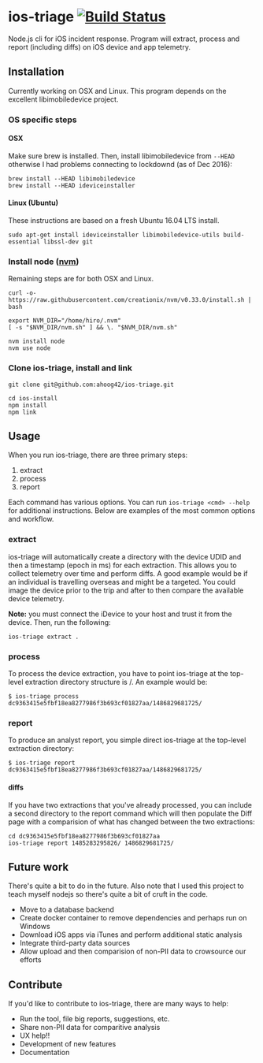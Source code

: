 # ios-triage [![Build Status](https://travis-ci.org/ahoog42/ios-triage.svg?branch=master)](https://travis-ci.org/ahoog42/ios-triage)
Node.js cli for iOS incident response. Program will extract, process and report (including diffs) on iOS device and app telemetry.

## Installation
Currently working on OSX and Linux. This program depends on the excellent libimobiledevice project.

### OS specific steps

#### OSX
Make sure brew is installed. Then, install libimobiledevice from `--HEAD` otherwise I had problems connecting to lockdownd (as of Dec 2016):

```
brew install --HEAD libimobiledevice
brew install --HEAD ideviceinstaller
```

#### Linux (Ubuntu)
These instructions are based on a fresh Ubuntu 16.04 LTS install.

```
sudo apt-get install ideviceinstaller libimobiledevice-utils build-essential libssl-dev git
```

### Install node ([nvm](https://github.com/creationix/nvm))
Remaining steps are for both OSX and Linux.

```
curl -o- https://raw.githubusercontent.com/creationix/nvm/v0.33.0/install.sh | bash

export NVM_DIR="/home/hiro/.nvm"
[ -s "$NVM_DIR/nvm.sh" ] && \. "$NVM_DIR/nvm.sh"

nvm install node
nvm use node
```

### Clone ios-triage, install and link

```
git clone git@github.com:ahoog42/ios-triage.git

cd ios-install
npm install
npm link
```

## Usage
When you run ios-triage, there are three primary steps:

1. extract
1. process
1. report

Each command has various options. You can run `ios-triage <cmd> --help` for additional instructions. Below are examples of the most common options and workflow.

### extract
ios-triage will automatically create a directory with the device UDID and then a timestamp (epoch in ms) for each extraction. This allows you to collect telemetry over time and perform diffs. A good example would be if an individual is travelling overseas and might be a targeted. You could image the device prior to the trip and after to then compare the available device telemetry.

**Note:** you must connect the iDevice to your host and trust it from the device. Then, run the following:

`ios-triage extract .`

### process
To process the device extraction, you have to point ios-triage at the top-level extraction directory structure is <udid>/<epoch>. An example would be:

`$ ios-triage process dc9363415e5fbf18ea8277986f3b693cf01827aa/1486829681725/`

### report
To produce an analyst report, you simple direct ios-triage at the top-level extraction directory:

`$ ios-triage report dc9363415e5fbf18ea8277986f3b693cf01827aa/1486829681725/`

#### diffs
If you have two extractions that you've already processed, you can include a second directory to the report command which will then populate the Diff page with a comparision of what has changed between the two extractions:

```
cd dc9363415e5fbf18ea8277986f3b693cf01827aa
ios-triage report 1485283295826/ 1486829681725/ 
```

## Future work
There's quite a bit to do in the future. Also note that I used this project to teach myself nodejs so there's quite a bit of cruft in the code. 

* Move to a database backend
* Create docker container to remove dependencies and perhaps run on Windows
* Download iOS apps via iTunes and perform additional static analysis
* Integrate third-party data sources
* Allow upload and then comparision of non-PII data to crowsource our efforts

## Contribute
If you'd like to contribute to ios-triage, there are many ways to help:

* Run the tool, file big reports, suggestions, etc.
* Share non-PII data for comparitive analysis
* UX help!!
* Development of new features
* Documentation

